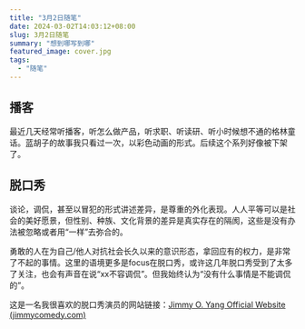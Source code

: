 ```yaml
---
title: "3月2日随笔"
date: 2024-03-02T14:03:12+08:00
slug: 3月2日随笔
summary: "想到哪写到哪"
featured_image: cover.jpg
tags:
  - "随笔"
---
```


## 播客

最近几天经常听播客，听怎么做产品，听求职、听读研、听小时候想不通的格林童话。蓝胡子的故事我只看过一次，以彩色动画的形式。后续这个系列好像被下架了。

## 脱口秀

谈论，调侃，甚至以冒犯的形式讲述差异，是尊重的外化表现。人人平等可以是社会的美好愿景，但性别、种族、文化背景的差异是真实存在的隔阂，这些是没有办法被忽略或者用“一样”去弥合的。

勇敢的人在为自己/他人对抗社会长久以来的意识形态，拿回应有的权力，是非常了不起的事情。这里的语境更多是focus在脱口秀，或许这几年脱口秀受到了太多了关注，也会有声音在说“xx不容调侃”。但我始终认为“没有什么事情是不能调侃的”。

这是一名我很喜欢的脱口秀演员的网站链接：[Jimmy O. Yang Official Website (jimmycomedy.com)](https://www.jimmycomedy.com/)
